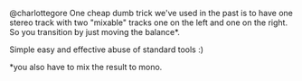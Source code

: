 @charlottegore One cheap dumb trick we've used in the past is to have one stereo track with two "mixable" tracks one on the left and one on the right. So you transition by just moving the balance*.

Simple easy and effective abuse of standard tools :)

*you also have to mix the result to mono.